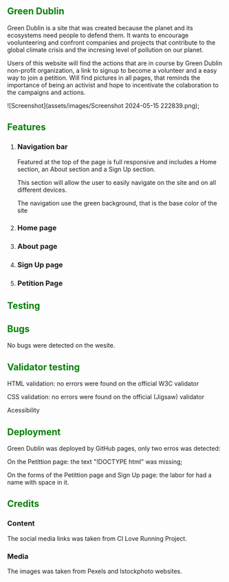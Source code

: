 <h2><font color="green">Green Dublin</font></h2>
<p>Green Dublin is a site that was created because the planet and its ecosystems need people to defend them. It wants to encourage voolunteering and confront companies and projects that contribute to the global climate crisis and the incresing level of pollution on our planet.</p>
<p>Users of this website will find the actions that are in course by Green Dublin non-profit organization, a link to signup to become a volunteer and a easy way to join a petition. Will find pictures in all pages, that reminds the importance of being an activist and hope to incentivate the colaboration to the campaigns and actions. </p>
![Screenshot](assets/images/Screenshot 2024-05-15 222839.png);


<h2><font color="green">Features</font></h2>
<ol>
<li><h3>Navigation bar</h3></li>
<p>Featured at the top of the page is full responsive and includes a Home section, an About section and a Sign Up section.</p>
<p>This section will allow the user to easily navigate on the site and on all different devices.</p>
<p>The navigation use the green background, that is the base color of the site</p>

<li><h3>Home page</h3></li>
<li><h3>About page</h3></li>
<li><h3>Sign Up page</h3></li>
<li><h3>Petition Page</h3></li>
</ol>

<h2><font color="green">Testing</font></h2>

<h2><font color="green">Bugs</font></h2>
<p> No bugs were detected on the wesite.</p>

<h2><font color="green">Validator testing</font></h2>
<p> HTML validation: no errors were found  on the official W3C validator</p>
<p> CSS validation: no errors were found  on the official (Jigsaw) validator</p>
<p> Acessibility</p>

<h2><font color="green">Deployment</font></h2>
<p> Green Dublin was deployed by GitHub pages, only two erros was detected:</p>
<p> On the Petittion page: the text "!DOCTYPE html" was missing;</p>
<p> On the forms of the Petittion page and Sign Up page: the labor for had a name with space in it.</p>

<h2><font color="green">Credits</font></h2>
<h3> Content</h3>
<p> The social media links was taken from CI Love Running Project.</p>
<h3> Media</h3>
<p> The images was taken from Pexels and Istockphoto websites.</p>